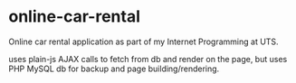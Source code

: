 # online-car-rental

Online car rental application as part of my Internet Programming at UTS.

uses plain-js AJAX calls to fetch from db and render on the page, but uses PHP MySQL db for backup and page building/rendering.
